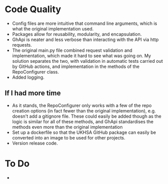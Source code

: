 # Code Quality
- Config files are more intuitive that command line arguments, which is what the original implementation used.
- Packages allow for reusability, modularity, and encapsulation.
- GhApi is neater and less verbose than interacting with the API via http requests.
- The original main.py file combined request validation and implementation, which made it hard to see what was going on.  My solution separates the two, with validation in automatic tests carried out by GitHub actions, and implementation in the methods of the RepoConfigurer class. 
- Added logging.

## If I had more time
- As it stands, the RepoConfigurer only works with a few of the repo creation options (in fact fewer than the original implementation), e.g. doesn't add a gitignore file.  These could easily be added though as the logic is similar for all of these methods, and GhApi standardises the methods even more than the original implementation
- Set up a dockerfile so that the UKHSA GitHub package can easily be converted into an image to be used for other projects.
- Version release code.

# To Do
- 